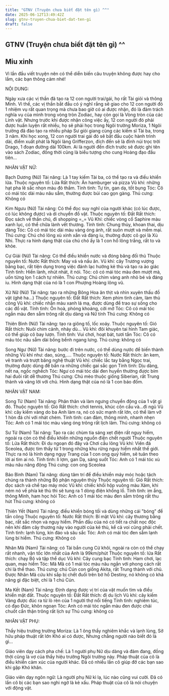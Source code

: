 ```yaml
---
title: "GTNV (Truyện chưa biết đặt tên gì) ^^"
date: 2025-06-12T13:49:42Z
slug: gtnv-truyen-chua-biet-dat-ten-gi
draft: false
---
```


## GTNV (Truyện chưa biết đặt tên gì) ^^

## Miu xinh

Vì lần đầu viết truyện nên có thể diễn biến câu truyện không được hay cho lắm, các bạn thông cảm nhé!

NỘI DUNG:

Ngày xưa các vị thần đã tạo ra 12 con người trai/gái, họ rất Tài giỏi và thông Minh. Vì thế, các vị thần bắt đầu có ý nghĩ rắng sẽ giao cho 12 con người đó 1 nhiệm vụ rất quan trọng mà chưa bao giờ có ai được nhận, đó là đảm trách nghĩa vụ của mình trong vòng tròn Zodiac, hay còn gọi là Vòng tròn của các Linh vật. Nhưng trước khi được nhận công việc ấy, 12 con người đó phải được huấn luyện rất nhiều, họ sẽ phải học trong Ngôi trường Moriza, 1 Ngôi trường đã đào tạo ra nhiều pháp Sư giỏi giang cùng các kiếm sĩ Tài ba, trong 3 năm. Khi học xong, 12 con người trai gái đó sẽ bắt đầu cuộc hành trình dài, điểm xuất phát là Ngôi làng Grifferzon, đích đến sẽ là đỉnh núi trọc trời Drago, 1 đoạn đường dài 100km. Ai là người đến đích trước sẽ được ghi tên vào sách Zodiac, đồng thời cũng là biểu tượng cho cung Hoàng đạo đầu tiên...

NHÂN VẬT NỮ:

Bạch Dương (Nữ)
Tài năng: Là 1 tay kiếm Tài ba, có thể tạo ra và điều khiển lửa.
Thuộc nguyên tố: Lửa
Rất thích: Ăn hamburger và pizza
Vũ khí: những hạt pha lê sắc nhọn màu đỏ thắm.
Tính tình: Tự tin, gan dạ, tốt bụng
Tóc: Cô có mái tóc dài màu nâu sẫm, thường được búi cao gọn gàng.
Thú cưng: Không có

Kim Ngưu (Nữ)
Tài năng: Có thể đọc suy nghĩ của người khác (có lúc được, có lúc không được) và di chuyển đồ vật.
Thuộc nguyên tố: Đất
Rất thích: Đọc sách về thần chú, đi shopping =_=
Vũ Khí: chiếc vòng cổ Saphire màu xanh lục, có thể chữa lành vết thương.
Tính tình: Chung thủy, khoan thai, dịu dàng
Tóc: Cô có mái tóc dài màu vàng óng ánh, rất suôn mượt và mềm mại.
Thú cưng: Chú chó lông xù xinh xắn và đáng iu, thường được cô gọi là Xù Nhi. Thực ra hình dạng thật của chú chó ấy là 1 con hổ lông trắng, rất to và khỏe.

Cự Giải (Nữ)
Tài năng: Có thể điều khiển nước và đóng băng đối thủ
Thuộc nguyên tố: Nước
Rất thích: May vá và nấu ăn.
Vũ khí:  cây Trương vượng bằng bạc, rất tiện dụng trong việc đánh lạc hướng kẻ thù và tạo ra ảo giác
Tính tình: Hiền lành, nhút nhát, ít nói.
Tóc: cô có mái tóc màu đen mượt mà, uốn từng lọn 1 cách tự nhiên.
Thú cưng: Chú chim vàng anh nhỏ bé và đáng iu. Hình dạng thật của nó là 1 con Phượng Hoàng lông vũ.

Xử Nữ (Nữ)
Tài năng: tạo ra những Bông Hoa ăn thịt và nhìn xuyên thấu đồ vật (ghê ha...)
Thuộc nguyên tố: Đất
Rất thích: Xem phim tình cảm, làm thủ công
Vũ khí: chiếc nhẫn màu xanh lá mạ, được dùng để trao sự sống cho các đồ vật.
Tính tình: Ôn hoà, phóng khoáng, cởi mở
Tóc: Cô có mái tóc ngắn màu đen sẫm trông rất dịu dàng và Nữ tính
Thú cưng: Không có

Thiên Bình (Nữ)
Tài năng: tạo ra giông tố, lốc xoáy.
Thuộc nguyên tố: Gió
Rất thích: Nuôi chim cảnh, nhảy dù...
Vũ khí: đôi khuyên tai hình Tam giác, có thể giúp cô bay lượn.
Tính tình: Vui chơi, hoạt bát, tươi tắn
Tóc: Cô có máu tóc nâu sẫm dài bồng bềnh ngang lưng.
Thú cưng: không có

Song Ngư (Nữ)
Tài năng: bước đi trên nước, có thể dùng nước để biến thành những Vũ khí như: dao, súng,....
Thuộc nguyên tố: Nước
Rất thích: ăn kem, vẽ tranh và trượt băng nghệ thuật
Vũ khí: chiếc lắc tay bằng Ngọc trai, thường được dùng để bắn ra những chiếc gai sắc gọn
Tính tình: Dịu dàng, nết na, ngốc nghếch 
Tóc: Ngư có mái tóc dài đen huyền thường được bím hai đuôi rất dễ thương
Thú cưng: Chú mèo thuộc giống Siberian, rất Trung thành và vâng lời với chủ. Hình dạng thật của nó là 1 con báo đốm.

NHÂN VẬT NAM:

Song Tử (Nam)
Tài năng: Phân thân và làm ngưng chuyển động của 1 vật gì đó.
Thuộc nguyên tố: Gió
Rất thích: chơi tennis, khúc côn cầu và...đi ngủ
Vũ khí: cây kiếm vàng do ba Anh làm ra, nó có sức mạnh rất lớn, có thể làm vỡ 1 hòn đá chỉ với nhát chém.
Tính tình: can đảm, thông minh, nhanh nhẹn
Tóc: Anh có 1 mái tóc màu vàng óng trông rất lịch lãm.
Thú cưng: không có

Sư Tử (Nam)
Tài năng: Tạo ra các chùm tia sáng xẹt điện rất nguy hiểm, ngoài ra còn có thể điều khiển những nguồn điện chết người
Thuộc nguyên tố: Lửa
Rất thích: Đi du ngoạn đó đây và Chơi cầu lông
Vũ khí: Viên đá Sceolea, được tìm thấy từ 1 trong những khu rừng nguy hiểm nhất thế giới. Thực ra nó là hình dạng ngụy Trang của 1 con ong quý hiếm, sẽ tuân theo lời ai tìm ai nó.
Tính tình: lì lợm, gan Dạ, sáng suốt
Tóc: Anh có 1 mái tóc xù màu nâu năng động
Thú cưng: con ong Sceolea

Bảo Bình (Nam)
Tài năng: dùng tâm trí để điều khiển máy móc hoặc tách chúng ra thành những Bộ phận nguyên thủy
Thuộc nguyên tố: Gió
Rất thích: đọc sách và chế tạo máy móc
Vũ khí: chiếc khối hộp vuông màu Xám, khi ném nó về phía kẻ thù thì sẽ tung ra 1 dòng điện khổng lồ.
Tính tình: im ắng, thông Minh, ham học hỏi
Tóc: Anh có 1 mái tóc màu đen sẫm trông rất thu hút
Thú cưng: không có

Thiên Yết (Nam)
Tài năng: điều khiển bóng tối và dùng những cái "bóng" để tấn công
Thuộc nguyên tố: Nước
Rất thích: Bí mật
Vũ khí: cây thương bằng bạc, rất sắc nhọn và nguy hiểm. Phần đầu của nó có tiết ra chất nọc độc nên khi đâm cây thương này vào người của kẻ thù, kể cả voi cũng phải chết.
Tính tình: lạnh lùng, kín đáo và sâu sắc
Tóc: Anh có mái tóc đen sẫm lạnh lùng bí hiểm.
Thú cưng: Không có

Nhân Mã (Nam)
Tài năng: có Tài bắn cung Cừ khôi, ngoài ra còn có thể chạy rất nhanh, vận tốc lớn nhất của Anh là 99km/phút
Thuộc nguyên tố: lửa
Rất thích: chạy Bộ và tập thể dục
Vũ khí: Cây cung bạc
Tính tình: Ham chơi, lạc quan, mạo hiểm
Tóc: Mã Mã có 1 mái tóc màu nâu ngắn với phong cách rất chi là thể thao.
Thú cưng: chú Cún con giống Akita, rất Trung thành với chủ. Được Nhân Mã cứu khi sắp bị chết đuối trên bờ hồ Destiny, nó không có khả năng gì đặc biệt, chỉ là 1 chú Cún.

Ma Kết (Nam)
Tài năng: Định dạng được vị trí của vật muốn tìm và điều khiển mặt đất.
Thuộc nguyên tố: Đất
Rất thích: đi du lịch
Vũ khí: cây kiếm Vàng được đúc ra từ lò rèn của 1 người thợ nổi tiếng
Tính tình: nghiêm túc, có đạo Đức, khôn ngoan
Tóc: Anh có mái tóc ngắn màu đen được chải chuốt cẩn thận trông rất lịch sự
Thú cưng: không có

NHÂN VẬT PHỤ:

Thầy hiệu trưởng trường Moriza:
Là 1 ông thầy nghiêm khắc và lạnh lùng, Sở hữu pháp thuật rất lớn Khó ai có được, Nhưng chẳng người nào biết đó là gì...

Giáo viên dạy cách pha chế:
Là 1 người phụ Nữ dịu dàng và đảm đang, đồng thời cũng là vợ của thầy hiệu trưởng Ngôi trường này. Pháp thuật của cô là điều khiển cảm xúc của người khác. Đã có nhiều lần cô giúp đỡ các bạn sao khi gặp Khó khăn.

Giáo viên dạy ngôn ngữ:
Là người phụ Nữ kì lạ, lúc nào cũng vui cười. Đã có lần cô bị các bạn sao nghi ngờ là kẻ xấu. Pháp thuật của cô là nói chuyện với động vật.